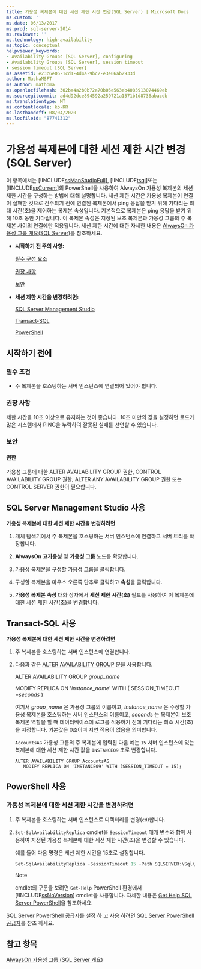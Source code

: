 ```yaml
---
title: 가용성 복제본에 대한 세션 제한 시간 변경(SQL Server) | Microsoft Docs
ms.custom: ''
ms.date: 06/13/2017
ms.prod: sql-server-2014
ms.reviewer: ''
ms.technology: high-availability
ms.topic: conceptual
helpviewer_keywords:
- Availability Groups [SQL Server], configuring
- Availability Groups [SQL Server], session timeout
- session timeout [SQL Server]
ms.assetid: e23c6e06-1cd1-4d4a-9bc2-e3e06ab2933d
author: MashaMSFT
ms.author: mathoma
ms.openlocfilehash: 302ba4a2b0b72a70b05e563eb4085913074469eb
ms.sourcegitcommit: ad4d92dce894592a259721a1571b1d8736abacdb
ms.translationtype: MT
ms.contentlocale: ko-KR
ms.lasthandoff: 08/04/2020
ms.locfileid: "87741312"
---
```

# <a name="change-the-session-timeout-period-for-an-availability-replica-sql-server"></a>가용성 복제본에 대한 세션 제한 시간 변경(SQL Server)
  이 항목에서는 [!INCLUDE[ssManStudioFull](../../../includes/ssmanstudiofull-md.md)], [!INCLUDE[tsql](../../../includes/tsql-md.md)]또는 [!INCLUDE[ssCurrent](../../../includes/sscurrent-md.md)]의 PowerShell을 사용하여 AlwaysOn 가용성 복제본의 세션 제한 시간을 구성하는 방법에 대해 설명합니다. 세션 제한 시간은 가용성 복제본이 연결이 실패한 것으로 간주되기 전에 연결된 복제본에서 ping 응답을 받기 위해 기다리는 최대 시간(초)을 제어하는 복제본 속성입니다. 기본적으로 복제본은 ping 응답을 받기 위해 10초 동안 기다립니다. 이 복제본 속성은 지정된 보조 복제본과 가용성 그룹의 주 복제본 사이의 연결에만 적용됩니다. 세션 제한 시간에 대한 자세한 내용은 [AlwaysOn 가용성 그룹 개요&#40;SQL Server&#41;](overview-of-always-on-availability-groups-sql-server.md)를 참조하세요.  
  
-   **시작하기 전 주의 사항:**  
  
     [필수 구성 요소](#Prerequisites)  
  
     [권장 사항](#Recommendations)  
  
     [보안](#Security)  
  
-   **세션 제한 시간을 변경하려면:**  
  
     [SQL Server Management Studio](#SSMSProcedure)  
  
     [Transact-SQL](#TsqlProcedure)  
  
     [PowerShell](#PowerShellProcedure)  
  
##  <a name="before-you-begin"></a><a name="BeforeYouBegin"></a> 시작하기 전에  
  
###  <a name="prerequisites"></a><a name="Prerequisites"></a> 필수 조건  
  
-   주 복제본을 호스팅하는 서버 인스턴스에 연결되어 있어야 합니다.  
  
###  <a name="recommendations"></a><a name="Recommendations"></a> 권장 사항  
 제한 시간을 10초 이상으로 유지하는 것이 좋습니다. 10초 미만의 값을 설정하면 로드가 많은 시스템에서 PING을 누락하여 잘못된 실패를 선언할 수 있습니다.  
  
###  <a name="security"></a><a name="Security"></a> 보안  
  
####  <a name="permissions"></a><a name="Permissions"></a> 권한  
 가용성 그룹에 대한 ALTER AVAILABILITY GROUP 권한, CONTROL AVAILABILITY GROUP 권한, ALTER ANY AVAILABILITY GROUP 권한 또는 CONTROL SERVER 권한이 필요합니다.  
  
##  <a name="using-sql-server-management-studio"></a><a name="SSMSProcedure"></a> SQL Server Management Studio 사용  
 **가용성 복제본에 대한 세션 제한 시간을 변경하려면**  
  
1.  개체 탐색기에서 주 복제본을 호스팅하는 서버 인스턴스에 연결하고 서버 트리를 확장합니다.  
  
2.  **AlwaysOn 고가용성** 및 **가용성 그룹** 노드를 확장합니다.  
  
3.  가용성 복제본을 구성할 가용성 그룹을 클릭합니다.  
  
4.  구성할 복제본을 마우스 오른쪽 단추로 클릭하고 **속성**을 클릭합니다.  
  
5.  **가용성 복제본 속성** 대화 상자에서 **세션 제한 시간(초)** 필드를 사용하여 이 복제본에 대한 세션 제한 시간(초)을 변경합니다.  
  
##  <a name="using-transact-sql"></a><a name="TsqlProcedure"></a> Transact-SQL 사용  
 **가용성 복제본에 대한 세션 제한 시간을 변경하려면**  
  
1.  주 복제본을 호스팅하는 서버 인스턴스에 연결합니다.  
  
2.  다음과 같은 [ALTER AVAILABILITY GROUP](/sql/t-sql/statements/alter-availability-group-transact-sql) 문을 사용합니다.  
  
     ALTER AVAILABILITY GROUP *group_name*  
  
     MODIFY REPLICA ON '*instance_name*' WITH ( SESSION_TIMEOUT =*seconds* )  
  
     여기서 *group_name* 은 가용성 그룹의 이름이고, *instance_name* 은 수정할 가용성 복제본을 호스팅하는 서버 인스턴스의 이름이고, *seconds* 는 복제본이 보조 복제본 역할을 할 때 데이터베이스에 로그를 적용하기 전에 기다리는 최소 시간(초)을 지정합니다. 기본값은 0초이며 지연 적용이 없음을 의미합니다.  
  
     `AccountsAG` 가용성 그룹의 주 복제본에 입력된 다음 예는 `15` 서버 인스턴스에 있는 복제본에 대한 세션 제한 시간 값을 `INSTANCE09` 초로 변경합니다.  
  
    ```  
    ALTER AVAILABILITY GROUP AccountsAG   
       MODIFY REPLICA ON 'INSTANCE09' WITH (SESSION_TIMEOUT = 15);  
    ```  
  
##  <a name="using-powershell"></a><a name="PowerShellProcedure"></a> PowerShell 사용  

### <a name="to-change-the-session-timeout-period-for-an-availability-replica"></a>가용성 복제본에 대한 세션 제한 시간을 변경하려면
  
1.  주 복제본을 호스팅하는 서버 인스턴스로 디렉터리를 변경(`cd`)합니다.  
  
2.  `Set-SqlAvailabilityReplica` cmdlet을 `SessionTimeout` 매개 변수와 함께 사용하여 지정된 가용성 복제본에 대한 세션 제한 시간(초)을 변경할 수 있습니다.  
  
     예를 들어 다음 명령은 세션 제한 시간을 15초로 설정합니다.  
  
    ```powershell
    Set-SqlAvailabilityReplica -SessionTimeout 15 -Path SQLSERVER:\Sql\PrimaryServer\InstanceName\AvailabilityGroups\MyAg\AvailabilityReplicas\MyReplica  
    ```  
  
    > [!NOTE]  
    >  cmdlet의 구문을 보려면 `Get-Help` PowerShell 환경에서 [!INCLUDE[ssNoVersion](../../../includes/ssnoversion-md.md)] cmdlet을 사용합니다. 자세한 내용은 [Get Help SQL Server PowerShell](../../../powershell/sql-server-powershell.md)을 참조하세요.  
  
SQL Server PowerShell 공급자를 설정 하 고 사용 하려면 [SQL Server PowerShell 공급자](../../../powershell/sql-server-powershell-provider.md)를 참조 하세요.
  
## <a name="see-also"></a>참고 항목  
 [AlwaysOn 가용성 그룹 &#40;SQL Server 개요&#41;](overview-of-always-on-availability-groups-sql-server.md)  
